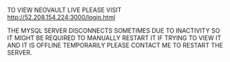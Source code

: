 TO VIEW NEOVAULT LIVE PLEASE VISIT http://52.208.154.224:3000/login.html

THE MYSQL SERVER DISCONNECTS SOMETIMES DUE TO INACTIVITY SO IT MIGHT BE REQUIRED TO MANUALLY RESTART IT
IF TRYING TO VIEW IT AND IT IS OFFLINE TEMPORARILY PLEASE CONTACT ME TO RESTART THE SERVER.
